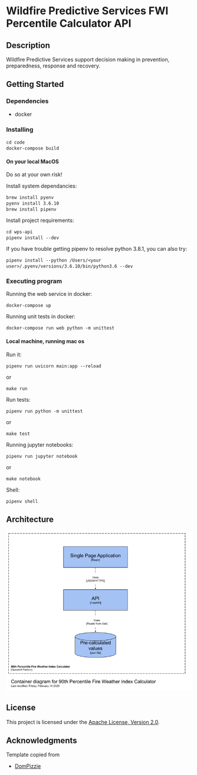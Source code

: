 # Wildfire Predictive Services FWI Percentile Calculator API

## Description

Wildfire Predictive Services support decision making in prevention, preparedness, response and recovery.

## Getting Started

### Dependencies

* docker

### Installing

```
cd code
docker-compose build
```

#### On your local MacOS

Do so at your own risk!

Install system dependancies:
```
brew install pyenv
pyenv install 3.6.10
brew install pipenv
```

Install project requirements:
```
cd wps-api
pipenv install --dev
```
If you have trouble getting pipenv to resolve python 3.8.1, you can also try:
```
pipenv install --python /Users/<your user>/.pyenv/versions/3.6.10/bin/python3.6 --dev
```

### Executing program

Running the web service in docker:
```
docker-compose up
```
Running unit tests in docker:
```
docker-compose run web python -m unittest
```

#### Local machine, running mac os

Run it:
```
pipenv run uvicorn main:app --reload
```
or
```
make run
```

Run tests:
```
pipenv run python -m unittest
```
or
```
make test
```

Running jupyter notebooks:
```
pipenv run jupyter notebook
```
or
```
make notebook
```

Shell:
```
pipenv shell
```

## Architecture

![FWI calculator container diagram](container_diagram.png)

## License

This project is licensed under the [Apache License, Version 2.0](https://github.com/bcgov/wps-api/blob/master/LICENSE).

## Acknowledgments

Template copied from
* [DomPizzie](https://gist.github.com/DomPizzie/7a5ff55ffa9081f2de27c315f5018afc)
